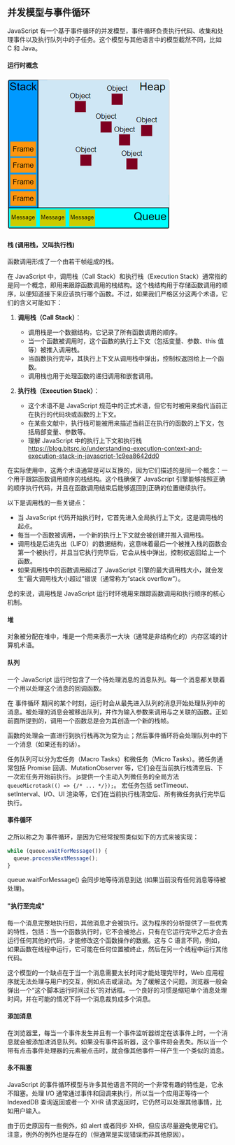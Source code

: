 ## 并发模型与事件循环

JavaScript 有一个基于事件循环的并发模型，事件循环负责执行代码、收集和处理事件以及执行队列中的子任务。这个模型与其他语言中的模型截然不同，比如 C 和 Java。

#### 运行时概念

<img src="../images/Quicker_20240904_111528.png">

#### 栈 (调用栈，又叫执行栈)
函数调用形成了一个由若干帧组成的栈。

在 JavaScript 中，调用栈（Call Stack）和执行栈（Execution Stack）通常指的是同一个概念，即用来跟踪函数调用的栈结构。这个栈结构用于存储函数调用的顺序，以便知道接下来应该执行哪个函数。不过，如果我们严格区分这两个术语，它们的含义可能如下：

1. **调用栈（Call Stack）**：
   - 调用栈是一个数据结构，它记录了所有函数调用的顺序。
   - 当一个函数被调用时，这个函数的执行上下文（包括变量、参数、this 值等）被推入调用栈。
   - 当函数执行完毕，其执行上下文从调用栈中弹出，控制权返回给上一个函数。
   - 调用栈也用于处理函数的递归调用和嵌套调用。

2. **执行栈（Execution Stack）**：
   - 这个术语不是 JavaScript 规范中的正式术语，但它有时被用来指代当前正在执行的代码块或函数的上下文。
   - 在某些文献中，执行栈可能被用来描述当前正在执行的函数的上下文，包括局部变量、参数等。
   - 理解 JavaScript 中的执行上下文和执行栈 https://blog.bitsrc.io/understanding-execution-context-and-execution-stack-in-javascript-1c9ea8642dd0

在实际使用中，这两个术语通常是可以互换的，因为它们描述的是同一个概念：一个用于跟踪函数调用顺序的栈结构。这个栈确保了 JavaScript 引擎能够按照正确的顺序执行代码，并且在函数调用结束后能够返回到正确的位置继续执行。

以下是调用栈的一些关键点：

- 当 JavaScript 代码开始执行时，它首先进入全局执行上下文，这是调用栈的起点。
- 每当一个函数被调用，一个新的执行上下文就会被创建并推入调用栈。
- 调用栈是后进先出（LIFO）的数据结构，这意味着最后一个被推入栈的函数会第一个被执行，并且当它执行完毕后，它会从栈中弹出，控制权返回给上一个函数。
- 如果调用栈中的函数调用超过了 JavaScript 引擎的最大调用栈大小，就会发生“最大调用栈大小超过”错误（通常称为“stack overflow”）。

总的来说，调用栈是 JavaScript 运行时环境用来跟踪函数调用和执行顺序的核心机制。

#### 堆
对象被分配在堆中，堆是一个用来表示一大块（通常是非结构化的）内存区域的计算机术语。

#### 队列
一个 JavaScript 运行时包含了一个待处理消息的消息队列。每一个消息都关联着一个用以处理这个消息的回调函数。

在 事件循环 期间的某个时刻，运行时会从最先进入队列的消息开始处理队列中的消息。被处理的消息会被移出队列，并作为输入参数来调用与之关联的函数。正如前面所提到的，调用一个函数总是会为其创造一个新的栈帧。

函数的处理会一直进行到执行栈再次为空为止；然后事件循环将会处理队列中的下一个消息（如果还有的话）。

任务队列可以分为宏任务（Macro Tasks）和微任务（Micro Tasks）。微任务通常包括 Promise 回调、MutationObserver 等，它们会在当前执行栈清空后、下一次宏任务开始前执行。
js提供一个主动入列微任务的全局方法 `queueMicrotask(() => {/* ... */});`。
宏任务包括 setTimeout、setInterval、I/O、UI 渲染等，它们在当前执行栈清空后、所有微任务执行完毕后执行。

#### 事件循环
之所以称之为 事件循环，是因为它经常按照类似如下的方式来被实现：
```js
while (queue.waitForMessage()) {
  queue.processNextMessage();
}
```
queue.waitForMessage() 会同步地等待消息到达 (如果当前没有任何消息等待被处理)。

#### "执行至完成"
每一个消息完整地执行后，其他消息才会被执行。这为程序的分析提供了一些优秀的特性，包括：当一个函数执行时，它不会被抢占，只有在它运行完毕之后才会去运行任何其他的代码，才能修改这个函数操作的数据。这与 C 语言不同，例如，如果函数在线程中运行，它可能在任何位置被终止，然后在另一个线程中运行其他代码。

这个模型的一个缺点在于当一个消息需要太长时间才能处理完毕时，Web 应用程序就无法处理与用户的交互，例如点击或滚动。为了缓解这个问题，浏览器一般会弹出一个“这个脚本运行时间过长”的对话框。一个良好的习惯是缩短单个消息处理时间，并在可能的情况下将一个消息裁剪成多个消息。

#### 添加消息
在浏览器里，每当一个事件发生并且有一个事件监听器绑定在该事件上时，一个消息就会被添加进消息队列。如果没有事件监听器，这个事件将会丢失。所以当一个带有点击事件处理器的元素被点击时，就会像其他事件一样产生一个类似的消息。

#### 永不阻塞
JavaScript 的事件循环模型与许多其他语言不同的一个非常有趣的特性是，它永不阻塞。处理 I/O 通常通过事件和回调来执行，所以当一个应用正等待一个 IndexedDB 查询返回或者一个 XHR 请求返回时，它仍然可以处理其他事情，比如用户输入。

由于历史原因有一些例外，如 alert 或者同步 XHR，但应该尽量避免使用它们。注意，例外的例外也是存在的（但通常是实现错误而非其他原因）。